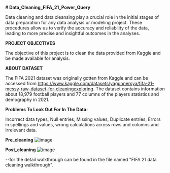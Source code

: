 **# Data_Cleaning_FIFA_21_Power_Query**

Data cleaning and data cleansing play a crucial role in the initial stages of data preparation for
any data analysis or modeling project. These procedures allow us to verify the accuracy and
reliability of the data, leading to more precise and insightful outcomes in the analyses. 

**PROJECT OBJECTIVES**

The objective of this project is to clean the data provided from Kaggle and be made available for
analysis.



**ABOUT DATASET**

The FIFA 2021 dataset was originally gotten from Kaggle and can be accessed from 
https://www.kaggle.com/datasets/yagunnersya/fifa-21-messy-raw-dataset-for-cleaningexploring.
The dataset contains information about  18,979 football players and 77  columns of the  players statistics and demography in
2021.



**Problems To Look Out For In The Data:**

Incorrect data types,  Null entries, Missing values, Duplicate entries, Errors in spellings and  values, wrong calculations across rows and columns
and Irrelevant data.



**Pre_cleaning**
![image](https://github.com/MuhammadFakhrurradhi/Data_Cleaning_FIFA_21_Power_Query/assets/131879017/5a499e94-a724-4418-b3b6-68d1f4b81bc3)


**Post_cleaning**
![image](https://github.com/MuhammadFakhrurradhi/Data_Cleaning_FIFA_21_Power_Query/assets/131879017/48e2cb8a-7a67-49eb-8597-46f5d4208ef7)




--for the detail walkthrough can be found in the file named "FIFA 21 data cleaning walkthrough".





